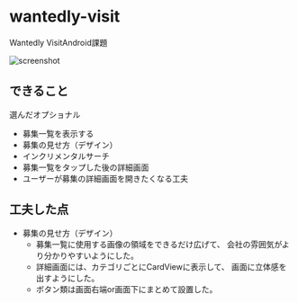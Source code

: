 # wantedly-visit

Wantedly VisitAndroid課題

![screenshot](https://github.com/MizukiFurusawa/wantedly-visit/blob/0fc50ec37280f5b1452c7f2580eddf4cbdd97475/images/screenshot.png)

## できること

選んだオプショナル

* 募集一覧を表示する
* 募集の見せ方（デザイン）
* インクリメンタルサーチ
* 募集一覧をタップした後の詳細画面
* ユーザーが募集の詳細画面を開きたくなる工夫

## 工夫した点

* 募集の見せ方（デザイン）
  * 募集一覧に使用する画像の領域をできるだけ広げて、
    会社の雰囲気がより分かりやすいようにした。
  * 詳細画面には、カテゴリごとにCardViewに表示して、
    画面に立体感を出すようにした。
  * ボタン類は画面右端or画面下にまとめて設置した。
